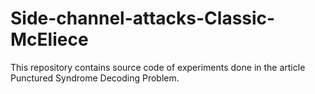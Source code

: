 # Side-channel-attacks-Classic-McEliece

This repository contains source code of experiments done in the article Punctured Syndrome Decoding Problem.
